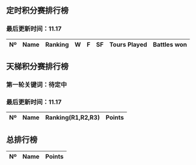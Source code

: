 ## 定时积分赛排行榜

### 最后更新时间：11.17

 Nº | Name | Ranking | W | F | SF | Tours Played | Battles won
----|------|---------|---|---|----|-------------|-------------


## 天梯积分赛排行榜

### 第一轮关键词：待定中

### 最后更新时间：11.17

 Nº | Name | Ranking(R1,R2,R3) | Points
----|------|---------|--------

## 总排行榜

 Nº | Name | Points
----|------|-------

